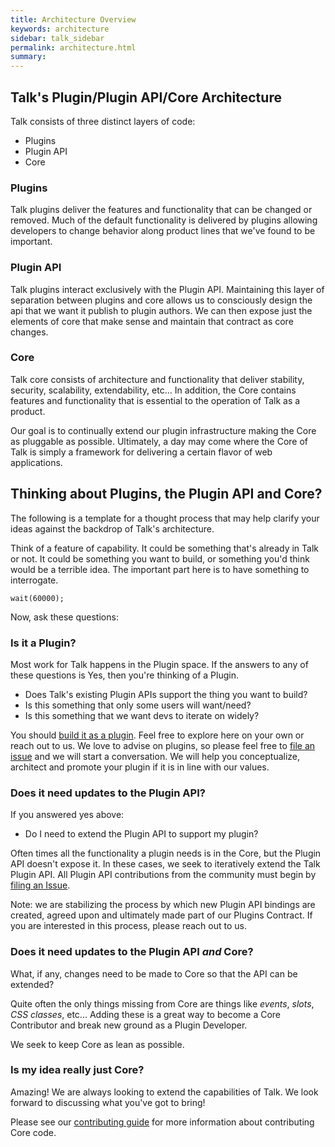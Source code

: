 ```yaml
---
title: Architecture Overview
keywords: architecture
sidebar: talk_sidebar
permalink: architecture.html
summary:
---
```


## Talk's Plugin/Plugin API/Core Architecture

Talk consists of three distinct layers of code:

* Plugins
* Plugin API
* Core

### Plugins

Talk plugins deliver the features and functionality that can be changed or removed. Much of the default functionality is delivered by plugins allowing developers to change behavior along product lines that we've found to be important.

### Plugin API

Talk plugins interact exclusively with the Plugin API. Maintaining this layer of separation between plugins and core allows us to consciously design the api that we want it publish to plugin authors. We can then expose just the elements of core that make sense and maintain that contract as core changes.

### Core

Talk core consists of architecture and functionality that deliver stability, security, scalability, extendability, etc... In addition, the Core contains features and functionality that is essential to the operation of Talk as a product.

Our goal is to continually extend our plugin infrastructure making the Core as pluggable as possible. Ultimately, a day may come where the Core of Talk is simply a framework for delivering a certain flavor of web applications.

## Thinking about Plugins, the Plugin API and Core?

The following is a template for a thought process that may help clarify your ideas against the backdrop of Talk's architecture.

Think of a feature of capability. It could be something that's already in Talk or not. It could be something you want to build, or something you'd think would be a terrible idea. The important part here is to have something to interrogate.

```
wait(60000);
```

Now, ask these questions:

### Is it a Plugin?

Most work for Talk happens in the Plugin space. If the answers to any of these questions is Yes, then you're thinking of a Plugin.

* Does Talk's existing Plugin APIs support the thing you want to build?
* Is this something that only some users will want/need?
* Is this something that we want devs to iterate on widely?

You should [build it as a plugin](plugins-quickstart.html). Feel free to explore here on your own or reach out to us. We love to advise on plugins, so please feel free to [file an issue](https://github.com/coralproject/talk/blob/master/CONTRIBUTING.md) and we will start a conversation. We will help you conceptualize, architect and promote your plugin if it is in line with our values.

### Does it need updates to the Plugin API?

If you answered yes above:

* Do I need to extend the Plugin API to support my plugin?

Often times all the functionality a plugin needs is in the Core, but the Plugin API doesn't expose it. In these cases, we seek to iteratively extend the Talk Plugin API. All Plugin API contributions from the community must begin by [filing an Issue](https://github.com/coralproject/talk/blob/master/CONTRIBUTING.md).

Note: we are stabilizing the process by which new Plugin API bindings are created, agreed upon and ultimately made part of our Plugins Contract. If you are interested in this process, please reach out to us.

### Does it need updates to the Plugin API _and_ Core?

What, if any, changes need to be made to Core so that the API can be extended?

Quite often the only things missing from Core are things like _events_, _slots_, _CSS classes_, etc... Adding these is a great way to become a Core Contributor and break new ground as a Plugin Developer.

We seek to keep Core as lean as possible.

### Is my idea really just Core?

Amazing! We are always looking to extend the capabilities of Talk. We look forward to discussing what you've got to bring!

Please see our [contributing guide](](https://github.com/coralproject/talk/blob/master/CONTRIBUTING.md)) for more information about contributing Core code.
